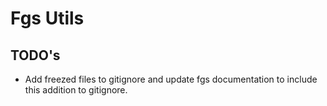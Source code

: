 # Fgs Utils

## TODO's

* Add freezed files to gitignore and update fgs documentation to include this addition to gitignore.
